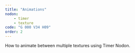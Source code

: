```yaml
---
title: "Animations"
nodon: 
    - timer
    - texture
code: "G 000 V34 H09"
order: 2
---
```

How to animate between multiple textures using Timer Nodon.